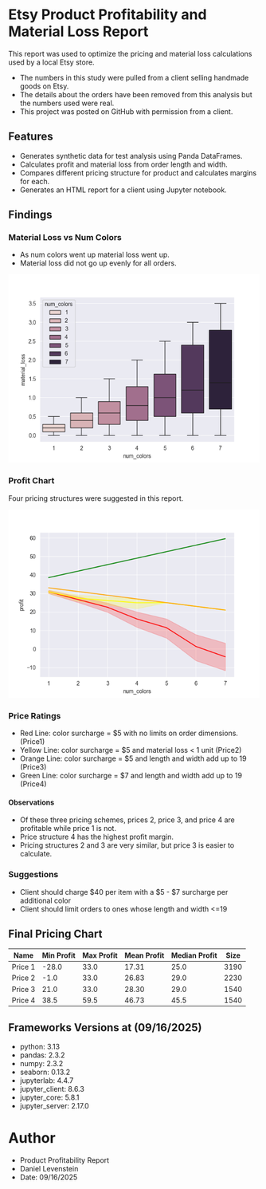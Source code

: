 # Etsy Product Profitability and Material Loss Report
This report was used to optimize the pricing and material loss calculations used by a local Etsy store. 
- The numbers in this study were pulled from a client selling handmade goods on Etsy.
- The details about the orders have been removed from this analysis but the numbers used were real. 
- This project was posted on GitHub with permission from a client. 

## Features
- Generates synthetic data for test analysis using Panda DataFrames.
- Calculates profit and material loss from order length and width.
- Compares different pricing structure for product and calculates margins for each.
- Generates an HTML report for a client using Jupyter notebook.

## Findings
### Material Loss vs Num Colors
- As num colors went up material loss went up.
- Material loss did not go up evenly for all orders. 

![png](images/material_loss_vs_num_colors.png)
### Profit Chart
Four pricing structures were suggested in this report.

![png](images/profit_chart_comparison.png)

### Price Ratings
- Red Line: color surcharge = \$5 with no limits on order dimensions. (Price1)
- Yellow Line: color surcharge = \$5 and material loss < 1 unit (Price2)
- Orange Line: color surcharge = \$5 and length and width add up to 19 (Price3)
- Green Line: color surcharge = \$7 and length and width add up to 19 (Price4)

#### Observations
- Of these three pricing schemes, prices 2, price 3, and price 4 are profitable while price 1 is not.
- Price structure 4 has the highest profit margin.
- Pricing structures 2 and 3 are very similar, but price 3 is easier to calculate.

### Suggestions
- Client should charge \$40 per item with a  \$5 - \$7 surcharge per additional color
- Client should limit orders to ones whose length and width <=19
## Final Pricing Chart


| Name    | Min Profit | Max Profit | Mean Profit | Median Profit | Size |
|---------|------------|------------|-------------|---------------|------|
| Price 1 | -28.0      | 33.0       | 17.31       | 25.0          | 3190 |
| Price 2 | -1.0       | 33.0       | 26.83       | 29.0          | 2230 |
| Price 3 | 21.0       | 33.0       | 28.30       | 29.0          | 1540 |
| Price 4 | 38.5       | 59.5       | 46.73       | 45.5          | 1540 |


## Frameworks Versions at (09/16/2025)
- python: 3.13
- pandas: 2.3.2
- numpy: 2.3.2
- seaborn: 0.13.2
- jupyterlab: 4.4.7
- jupyter_client: 8.6.3
- jupyter_core: 5.8.1
- jupyter_server: 2.17.0
# Author 
- Product Profitability Report
- Daniel Levenstein
- Date: 09/16/2025